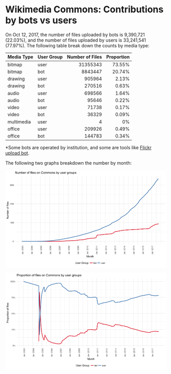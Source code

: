 # Wikimedia Commons: Contributions by bots vs users

On Oct 12, 2017, the number of files uploaded by bots is 9,390,721 (22.03%), and the number of files uploaded by users is 33,241,541 (77.97%). The following table break down the counts by media type:

|Media Type |User Group |Number of Files|Proportion |
|:--------------|:----------|--------:|----------:|
|bitmap         |user       | 31355343|73.55%     |
|bitmap         |bot        |  8843447|20.74%     |
|drawing        |user       |   905964|2.13%      |
|drawing        |bot        |   270516|0.63%      |
|audio          |user       |   698566|1.64%      |
|audio          |bot        |    95646|0.22%      |
|video          |user       |    71738|0.17%      |
|video          |bot        |    36329|0.09%      |
|multimedia     |user       |        4|0%         |
|office         |user       |   209926|0.49%      |
|office         |bot        |   144783|0.34%      |

*Some bots are operated by institution, and some are tools like [Flickr upload bot](https://commons.wikimedia.org/wiki/User:Flickr_upload_bot).

The following two graphs breakdown the number by month:

![Number of files on Commons by user groups](figures/nfile_bot_month.png)

![Proportion of files on Commons by user groups](figures/nfile_bot_month_prop.png)
